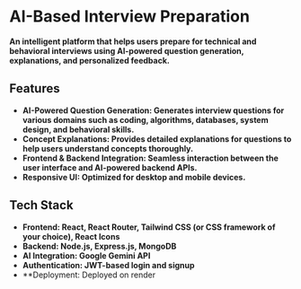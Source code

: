 # **AI-Based Interview Preparation**

**An intelligent platform that helps users prepare for technical and behavioral interviews using AI-powered question generation, explanations, and personalized feedback.**

## **Features**

- **AI-Powered Question Generation: Generates interview questions for various domains such as coding, algorithms, databases, system design, and behavioral skills.**  
- **Concept Explanations: Provides detailed explanations for questions to help users understand concepts thoroughly.**  
- **Frontend & Backend Integration: Seamless interaction between the user interface and AI-powered backend APIs.**  
- **Responsive UI: Optimized for desktop and mobile devices.**

## **Tech Stack**

- **Frontend: React, React Router, Tailwind CSS (or CSS framework of your choice), React Icons**  
- **Backend: Node.js, Express.js, MongoDB**  
- **AI Integration: Google Gemini API**  
- **Authentication: JWT-based login and signup**  
- **Deployment: Deployed on render


